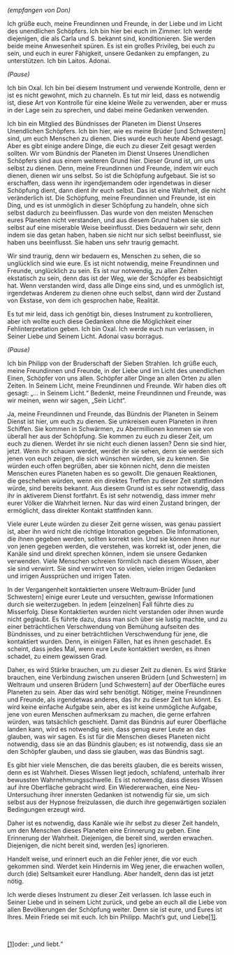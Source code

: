 <em> (empfangen von Don)</em><p></p>
<p>Ich grüße euch, meine Freundinnen und Freunde, in der Liebe und im Licht des unendlichen Schöpfers. Ich bin hier bei euch im Zimmer. Ich werde diejenigen, die als Carla und S. bekannt sind, konditionieren. Sie werden beide meine Anwesenheit spüren. Es ist ein großes Privileg, bei euch zu sein, und euch in eurer Fähigkeit, unsere Gedanken zu empfangen, zu unterstützen. Ich bin Laitos. Adonai.</p>
<p><em>(Pause)</em></p>
<p>Ich bin Oxal. Ich bin bei diesem Instrument und verwende Kontrolle, denn er ist es nicht gewohnt, mich zu channeln. Es tut mir leid, dass es notwendig ist, diese Art von Kontrolle für eine kleine Weile zu verwenden, aber er muss in der Lage sein zu sprechen, und dabei meine Gedanken verwenden.</p>
<p>Ich bin ein Mitglied des Bündnisses der Planeten im Dienst Unseres Unendlichen Schöpfers. Ich bin hier, wie es meine Brüder [und Schwestern] sind, um euch Menschen zu dienen. Dies wurde euch heute Abend gesagt. Aber es gibt einige andere Dinge, die euch zu dieser Zeit gesagt werden sollten. Wir vom Bündnis der Planeten im Dienst Unseres Unendlichen Schöpfers sind aus einem weiteren Grund hier. Dieser Grund ist, um uns selbst zu dienen. Denn, meine Freundinnen und Freunde, indem wir euch dienen, dienen wir uns selbst. So ist die Schöpfung aufgebaut. Sie ist so erschaffen, dass wenn ihr irgendjemandem oder irgendetwas in dieser Schöpfung dient, dann dient ihr euch selbst. Das ist eine Wahrheit, die nicht veränderlich ist. Die Schöpfung, meine Freundinnen und Freunde, ist ein Ding, und es ist unmöglich in dieser Schöpfung zu handeln, ohne sich selbst dadurch zu beeinflussen. Das wurde von den meisten Menschen eures Planeten nicht verstanden, und aus diesem Grund haben sie sich selbst auf eine miserable Weise beeinflusst. Dies bedauern wir sehr, denn indem sie das getan haben, haben sie nicht nur sich selbst beeinflusst, sie haben uns beeinflusst. Sie haben uns sehr traurig gemacht.</p>
<p>Wir sind traurig, denn wir bedauern es, Menschen zu sehen, die so unglücklich sind wie eure. Es ist nicht notwendig, meine Freundinnen und Freunde, unglücklich zu sein. Es ist nur notwendig, zu allen Zeiten ekstatisch zu sein, denn das ist der Weg, wie der Schöpfer es beabsichtigt hat. Wenn verstanden wird, dass alle Dinge eins sind, und es unmöglich ist, irgendetwas Anderem zu dienen ohne euch selbst, dann wird der Zustand von Ekstase, von dem ich gesprochen habe, Realität.</p>
<p>Es tut mir leid, dass ich genötigt bin, dieses Instrument zu kontrollieren, aber ich wollte euch diese Gedanken ohne die Möglichkeit einer Fehlinterpretation geben. Ich bin Oxal. Ich werde euch nun verlassen, in Seiner Liebe und Seinem Licht. Adonai vasu borragus.   </p>
<p><em>(Pause)</em></p>
<p>Ich bin Philipp von der Bruderschaft der Sieben Strahlen. Ich grüße euch, meine Freundinnen und Freunde, in der Liebe und im Licht des unendlichen Einen, Schöpfer von uns allen. Schöpfer aller Dinge an allen Orten zu allen Zeiten. In Seinem Licht, meine Freundinnen und Freunde. Wir haben dies oft gesagt: „… in Seinem Licht.“ Bedenkt, meine Freundinnen und Freunde, was wir meinen, wenn wir sagen, „Sein Licht“.</p>
<p>Ja, meine Freundinnen und Freunde, das Bündnis der Planeten in Seinem Dienst ist hier, um euch zu dienen. Sie umkreisen euren Planeten in ihren Schiffen. Sie kommen in Schwärmen, zu Abermillionen kommen sie von überall her aus der Schöpfung. Sie kommen zu euch zu dieser Zeit, um euch zu dienen. Werdet ihr sie nicht euch dienen lassen? Denn sie sind hier, jetzt. Wenn ihr schauen werdet, werdet ihr sie sehen, denn sie werden sich jenen von euch zeigen, die sich wünschen würden, sie zu kennen. Sie würden euch offen begrüßen, aber sie können nicht, denn die meisten Menschen eures Planeten haben es so gewollt. Die genauen Reaktionen, die geschehen würden, wenn ein direktes Treffen zu dieser Zeit stattfinden würde, sind bereits bekannt. Aus diesem Grund ist es sehr notwendig, dass ihr in aktiverem Dienst fortfahrt. Es ist sehr notwendig, dass immer mehr eurer Völker die Wahrheit lernen. Nur das wird einen Zustand bringen, der ermöglicht, dass direkter Kontakt stattfinden kann.</p>
<p>Viele eurer Leute würden zu dieser Zeit gerne wissen, was genau passiert ist, aber ihn wird nicht die richtige Intonation gegeben. Die Informationen, die ihnen gegeben werden, sollten korrekt sein. Und sie können ihnen nur von jenen gegeben werden, die verstehen, was korrekt ist, oder jenen, die Kanäle sind und direkt sprechen können, indem sie unsere Gedanken verwenden. Viele Menschen schreien förmlich nach diesem Wissen, aber sie sind verwirrt. Sie sind verwirrt von so vielen, vielen irrigen Gedanken und irrigen Aussprüchen und irrigen Taten.</p>
<p>In der Vergangenheit kontaktierten unsere Weltraum-Brüder [und Schwestern] einige eurer Leute und versuchten, gewisse Informationen durch sie weiterzugeben. In jedem [einzelnen] Fall führte dies zu Misserfolg. Diese Kontaktierten wurden nicht verstanden oder ihnen wurde nicht geglaubt. Es führte dazu, dass man sich über sie lustig machte, und zu einer beträchtlichen Verschwendung von Bemühung aufseiten des Bündnisses, und zu einer beträchtlichen Verschwendung für jene, die kontaktiert wurden. Denn, in einigen Fällen, hat es ihnen geschadet. Es scheint, dass jedes Mal, wenn eure Leute kontaktiert werden, es ihnen schadet, zu einem gewissen Grad.</p>
<p>Daher, es wird Stärke brauchen, um zu dieser Zeit zu dienen. Es wird Stärke brauchen, eine Verbindung zwischen unseren Brüdern [und Schwestern] im Weltraum und unseren Brüdern [und Schwestern] auf der Oberfläche eures Planeten zu sein. Aber das wird sehr benötigt. Nötiger, meine Freundinnen und Freunde, als irgendetwas anderes, das ihr zu dieser Zeit tun könnt. Es wird keine einfache Aufgabe sein, aber es ist keine unmögliche Aufgabe, jene von euren Menschen aufmerksam zu machen, die gerne erfahren würden, was tatsächlich geschieht. Damit das Bündnis auf eurer Oberfläche landen kann, wird es notwendig sein, dass genug eurer Leute an das glauben, was wir sagen. Es ist für die Menschen dieses Planeten nicht notwendig, dass sie an das Bündnis glauben; es ist notwendig, dass sie an den Schöpfer glauben, und dass sie glauben, was das Bündnis sagt.</p>
<p>Es gibt hier viele Menschen, die das bereits glauben, die es bereits wissen, denn es ist Wahrheit. Dieses Wissen liegt jedoch, schlafend, unterhalb ihrer bewussten Wahrnehmungsschwelle. Es ist notwendig, dass dieses Wissen auf ihre Oberfläche gebracht wird. Ein Wiedererwachen, eine Neu-Untersuchung ihrer innersten Gedanken ist notwendig für sie, um sich selbst aus der Hypnose freizulassen, die durch ihre gegenwärtigen sozialen Bedingungen erzeugt wird.</p>
<p>Daher ist es notwendig, dass Kanäle wie ihr selbst zu dieser Zeit handeln, um den Menschen dieses Planeten eine Erinnerung zu geben. Eine Erinnerung der Wahrheit. Diejenigen, die bereit sind, werden erwachen. Diejenigen, die nicht bereit sind, werden [es] ignorieren.</p>
<p>Handelt weise, und erinnert euch an die Fehler jener, die vor euch gekommen sind. Werdet kein Hindernis im Weg jener, die erwachen wollen, durch (die) Seltsamkeit eurer Handlung. Aber handelt, denn das ist jetzt nötig.</p>
<p>Ich werde dieses Instrument zu dieser Zeit verlassen. Ich lasse euch in Seiner Liebe und in seinem Licht zurück, und gebe an euch all die Liebe von allen Bevölkerungen der Schöpfung weiter. Denn sie ist eure, und Eures ist Ihres. Mein Friede sei mit euch. Ich bin Philipp. Macht’s gut, und Liebe<a id="_ftnref1" href="#_ftn1" name="_ftnref1">[1]</a>.</p>



<p class="separator-left-33"> </p>



<p class="footnote"><a id="_ftn1" href="#_ftnref1" name="_ftn1">[1]</a>oder: „und liebt.“</p>